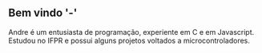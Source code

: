 ## Bem vindo '-' 

Andre é um entusiasta de programação, experiente em C e em Javascript. Estudou no IFPR e possui alguns projetos voltados a microcontroladores. 

